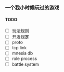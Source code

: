 ### 一个我小时候玩过的游戏

#### TODO
- [ ] 玩法规则
- [ ] 开发规定
- [ ] proto
- [ ] tcp link
- [ ] mnesia db
- [ ] role process
- [ ] battle system
